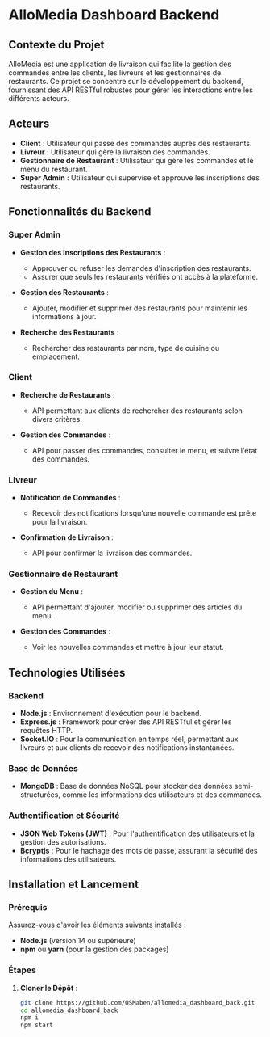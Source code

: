 # AlloMedia Dashboard Backend

## Contexte du Projet

AlloMedia est une application de livraison qui facilite la gestion des commandes entre les clients, les livreurs et les gestionnaires de restaurants. Ce projet se concentre sur le développement du backend, fournissant des API RESTful robustes pour gérer les interactions entre les différents acteurs.

## Acteurs

- **Client** : Utilisateur qui passe des commandes auprès des restaurants.
- **Livreur** : Utilisateur qui gère la livraison des commandes.
- **Gestionnaire de Restaurant** : Utilisateur qui gère les commandes et le menu du restaurant.
- **Super Admin** : Utilisateur qui supervise et approuve les inscriptions des restaurants.

## Fonctionnalités du Backend

### Super Admin
- **Gestion des Inscriptions des Restaurants** : 
  - Approuver ou refuser les demandes d'inscription des restaurants.
  - Assurer que seuls les restaurants vérifiés ont accès à la plateforme.

- **Gestion des Restaurants** : 
  - Ajouter, modifier et supprimer des restaurants pour maintenir les informations à jour.

- **Recherche des Restaurants** : 
  - Rechercher des restaurants par nom, type de cuisine ou emplacement.

### Client
- **Recherche de Restaurants** : 
  - API permettant aux clients de rechercher des restaurants selon divers critères.

- **Gestion des Commandes** : 
  - API pour passer des commandes, consulter le menu, et suivre l'état des commandes.

### Livreur
- **Notification de Commandes** : 
  - Recevoir des notifications lorsqu'une nouvelle commande est prête pour la livraison.

- **Confirmation de Livraison** : 
  - API pour confirmer la livraison des commandes.

### Gestionnaire de Restaurant
- **Gestion du Menu** : 
  - API permettant d'ajouter, modifier ou supprimer des articles du menu.

- **Gestion des Commandes** : 
  - Voir les nouvelles commandes et mettre à jour leur statut.

## Technologies Utilisées

### Backend
- **Node.js** : Environnement d'exécution pour le backend.
- **Express.js** : Framework pour créer des API RESTful et gérer les requêtes HTTP.
- **Socket.IO** : Pour la communication en temps réel, permettant aux livreurs et aux clients de recevoir des notifications instantanées.

### Base de Données
- **MongoDB** : Base de données NoSQL pour stocker des données semi-structurées, comme les informations des utilisateurs et des commandes.

### Authentification et Sécurité
- **JSON Web Tokens (JWT)** : Pour l'authentification des utilisateurs et la gestion des autorisations.
- **Bcryptjs** : Pour le hachage des mots de passe, assurant la sécurité des informations des utilisateurs.

## Installation et Lancement

### Prérequis
Assurez-vous d'avoir les éléments suivants installés :
- **Node.js** (version 14 ou supérieure)
- **npm** ou **yarn** (pour la gestion des packages)

### Étapes
1. **Cloner le Dépôt** :
   ```bash
   git clone https://github.com/OSMaben/allomedia_dashboard_back.git
   cd allomedia_dashboard_back
   npm i
   npm start
